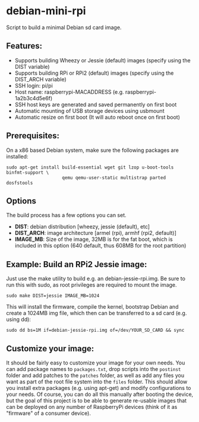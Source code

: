debian-mini-rpi
===============

Script to build a minimal Debian sd card image.

## Features:
* Supports building Wheezy or Jessie (default) images (specify using the DIST variable)
* Supports building RPi or RPi2 (default) images (specify using the DIST_ARCH variable)
* SSH login: pi/pi
* Host name: raspberrypi-MACADDRESS (e.g. raspberrypi-1a2b3c4d5e6f)
* SSH host keys are generated and saved permanently on first boot
* Automatic mounting of USB storage devices using usbmount
* Automatic resize on first boot (It will auto reboot once on first boot)

## Prerequisites:
On a x86 based Debian system, make sure the following packages are installed:
```
sudo apt-get install build-essential wget git lzop u-boot-tools binfmt-support \
                     qemu qemu-user-static multistrap parted dosfstools
```

## Options
The build process has a few options you can set.
* **DIST**: debian distribution [wheezy, jessie (default), etc]
* **DIST_ARCH**: image architecture [armel (rpi), armhf (rpi2, default)]
* **IMAGE_MB**: Size of the image, 32MB is for the fat boot, which is included in this option (640 default, thus 608MB for the root partition)

## Example: Build an RPi2 Jessie image:
Just use the make utility to build e.g. an debian-jessie-rpi.img.  Be sure to run this with sudo, as root privileges are required to mount the image.
```
sudo make DIST=jessie IMAGE_MB=1024
```

This will install the firmware, compile the kernel, bootstrap Debian and create a 1024MB img file, which then can be transferred to a sd card (e.g. using dd):
```
sudo dd bs=1M if=debian-jessie-rpi.img of=/dev/YOUR_SD_CARD && sync
```

## Customize your image:
It should be fairly easy to customize your image for your own needs.  You can add package names to `packages.txt`, drop scripts into the `postinst` folder and add patches to the `patches` folder, as well as add any files you want as part of the root file system into the `files` folder.  This should allow you install extra packages (e.g. using apt-get) and modify configurations to your needs.  Of course, you can do all this manually after booting the device, but the goal of this project is to be able to generate re-usable images that can be deployed on any number of RaspberryPi devices (think of it as "firmware" of a consumer device).
